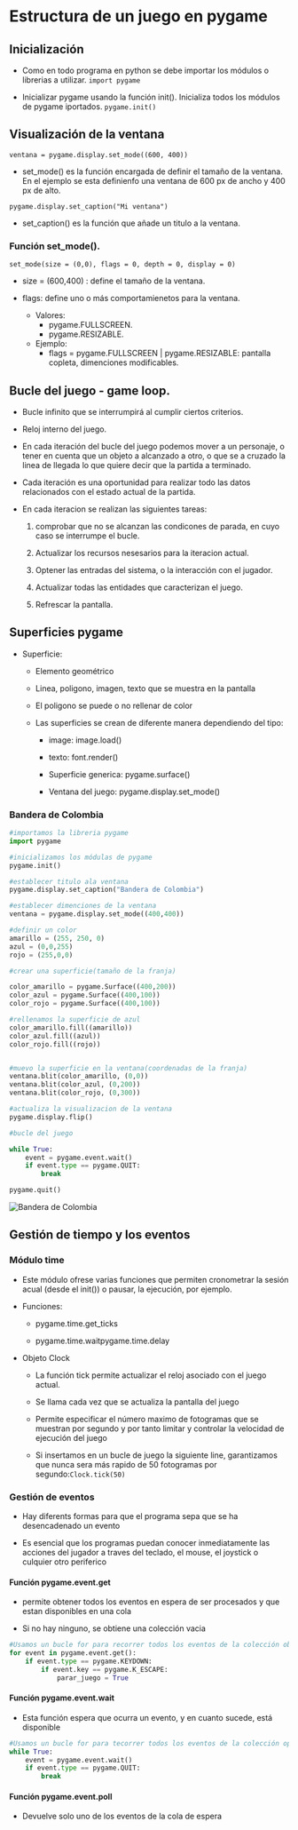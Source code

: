 # Estructura de un juego en pygame

## Inicialización 

- Como en todo programa en python se debe importar los módulos o librerias a utilizar. 
`import pygame`

- Inicializar pygame usando la función init(). Inicializa todos los módulos de pygame iportados.
`pygame.init()`

## Visualización de la ventana

`ventana = pygame.display.set_mode((600, 400))`

- set_mode() es la función encargada de definir el tamaño de la ventana. En el ejemplo se esta definienfo una ventana de 600 px de ancho y 400 px de alto.

`pygame.display.set_caption("Mi ventana")`

- set_caption() es la función que añade un titulo a la ventana.

### Función set_mode().

`set_mode(size = (0,0), flags = 0, depth = 0, display = 0)`

- size = (600,400) : define el tamaño de la ventana.

- flags: define uno o más comportamienetos para la ventana.
    - Valores:
        - pygame.FULLSCREEN.
        - pygame.RESIZABLE.
    - Ejemplo:
        - flags = pygame.FULLSCREEN | pygame.RESIZABLE: pantalla copleta, dimenciones modificables. 

## Bucle del juego - game loop.

- Bucle infinito que se interrumpirá  al cumplir ciertos criterios.

- Reloj interno del juego.

- En cada iteración del bucle del juego podemos mover a un personaje, o tener en cuenta que un objeto a alcanzado a otro, o que se a cruzado la linea de llegada lo que quiere decir que la partida a terminado.

- Cada iteración es una oportunidad para realizar todo las datos relacionados con el estado actual de la partida.

- En cada iteracion se realizan las siguientes tareas:

    1. comprobar que no se alcanzan las condicones de parada, en cuyo caso se interrumpe el bucle.

    2. Actualizar los recursos nesesarios para la iteracion actual.

    3. Optener las entradas del sistema, o la interacción con el jugador.

    4. Actualizar todas las entidades que caracterizan el juego.

    5. Refrescar la pantalla.

## Superficies pygame

- Superficie:
    
    - Elemento geométrico

    - Linea, poligono, imagen, texto que se muestra en la pantalla

    - El poligono se puede o no rellenar de color

    - Las superficies se crean de diferente manera dependiendo del tipo: 

        - image: image.load()
        
        - texto: font.render()

        - Superficie generica: pygame.surface()

        - Ventana del juego: pygame.display.set_mode()

### Bandera de Colombia

```Python
#importamos la libreria pygame
import pygame

#inicializamos los módulas de pygame
pygame.init()

#establecer titulo ala ventana
pygame.display.set_caption("Bandera de Colombia")

#establecer dimenciones de la ventana
ventana = pygame.display.set_mode((400,400))

#definir un color
amarillo = (255, 250, 0)
azul = (0,0,255)
rojo = (255,0,0)

#crear una superficie(tamaño de la franja)

color_amarillo = pygame.Surface((400,200))
color_azul = pygame.Surface((400,100))
color_rojo = pygame.Surface((400,100))

#rellenamos la superficie de azul
color_amarillo.fill((amarillo))
color_azul.fill((azul))
color_rojo.fill((rojo))


#muevo la superficie en la ventana(coordenadas de la franja)
ventana.blit(color_amarillo, (0,0))
ventana.blit(color_azul, (0,200))
ventana.blit(color_rojo, (0,300))

#actualiza la visualizacion de la ventana
pygame.display.flip()

#bucle del juego

while True:
    event = pygame.event.wait()
    if event.type == pygame.QUIT:
        break

pygame.quit()
```

![Bandera de Colombia](bandera_colombia.jpg "Bandera de Colombia")

## Gestión de tiempo y los eventos

### Módulo time

- Este módulo ofrese varias funciones que permiten cronometrar la sesión acual (desde el init()) o pausar, la ejecución, por ejemplo.

- Funciones:

    - pygame.time.get_ticks

    - pygame.time.waitpygame.time.delay

- Objeto Clock
    - La función tick permite actualizar el reloj asociado con el juego actual.
    
    - Se llama cada vez que se actualiza la pantalla del juego

    - Permite especificar el número maximo de fotogramas que se muestran por segundo y por tanto limitar y controlar la velocidad de ejecución del juego

    - Si insertamos en un bucle de juego la siguiente line, garantizamos que nunca sera más rapido de 50 fotogramas por segundo:`Clock.tick(50)` 

### Gestión de eventos

- Hay diferents formas  para que el programa sepa que se ha desencadenado un evento

- Es esencial que los programas puedan conocer inmediatamente las acciones del jugador  a traves del teclado, el mouse, el joystick o culquier otro periferico

#### Función pygame.event.get

- permite obtener todos los eventos en espera de ser procesados y que estan disponibles en una cola

- Si no hay ninguno, se obtiene una colección vacia

```Python
#Usamos un bucle for para recorrer todos los eventos de la colección obtenida al llamar la función get
for event in pygame.event.get():
    if event.type == pygame.KEYDOWN:
        if event.key == pygame.K_ESCAPE:
            parar_juego = True
```
#### Función pygame.event.wait

- Esta función espera que ocurra un evento, y en cuanto sucede, está disponible

```Python
#Usamos un bucle for para tecorrer todos los eventos de la colección optenida al allamar la finción get
while True:
    event = pygame.event.wait()
    if event.type == pygame.QUIT:
        break
```

#### Función pygame.event.poll

- Devuelve solo uno de los eventos de la cola de espera

